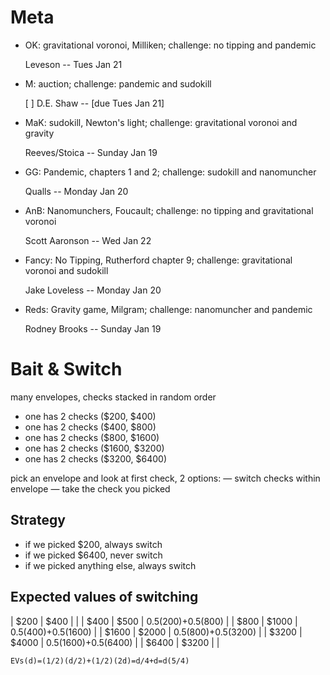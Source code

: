 # Meta
- OK: gravitational voronoi, Milliken; challenge: no tipping and pandemic

	Leveson -- Tues Jan 21

- M: auction; challenge: pandemic and sudokill

	[ ] D.E. Shaw -- [due Tues Jan 21]

- MaK: sudokill, Newton's light; challenge: gravitational voronoi and gravity

	Reeves/Stoica -- Sunday Jan 19

- GG: Pandemic, chapters 1 and 2; challenge: sudokill and nanomuncher

	Qualls -- Monday Jan 20

- AnB: Nanomunchers, Foucault; challenge: no tipping and gravitational voronoi

	Scott Aaronson -- Wed Jan 22

- Fancy: No Tipping, Rutherford chapter 9; challenge: gravitational voronoi and sudokill

	Jake Loveless -- Monday Jan 20

- Reds: Gravity game, Milgram; challenge: nanomuncher and pandemic

	Rodney Brooks -- Sunday Jan 19

# Bait & Switch
many envelopes, checks stacked in random order
- one has 2 checks ($200, $400)
- one has 2 checks ($400, $800)
- one has 2 checks ($800, $1600)
- one has 2 checks ($1600, $3200)
- one has 2 checks ($3200, $6400)

pick an envelope and look at first check, 2 options:
— switch checks within envelope
— take the check you picked

## Strategy
- if we picked $200, always switch
- if we picked $6400, never switch
- if we picked anything else, always switch

## Expected values of switching
| $200 | $400 |  |
| $400 | $500 | 0.5(200)+0.5(800) |
| $800 | $1000 | 0.5(400)+0.5(1600) |
| $1600 | $2000 | 0.5(800)+0.5(3200) |
| $3200 | $4000 | 0.5(1600)+0.5(6400) |
| $6400 | $3200 | |

	EVs(d)=(1/2)(d/2)+(1/2)(2d)=d/4+d=d(5/4)